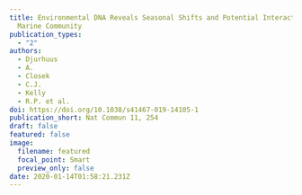 ```yaml
---
title: Environmental DNA Reveals Seasonal Shifts and Potential Interactions in a
  Marine Community
publication_types:
  - "2"
authors:
  - Djurhuus
  - A.
  - Closek
  - C.J.
  - Kelly
  - R.P. et al.
doi: https://doi.org/10.1038/s41467-019-14105-1
publication_short: Nat Commun 11, 254
draft: false
featured: false
image:
  filename: featured
  focal_point: Smart
  preview_only: false
date: 2020-01-14T01:58:21.231Z
---
```


